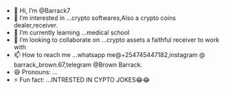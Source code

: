- 👋 Hi, I’m @Barrack7 
- 👀 I’m interested in ...crypto softwares,Also a crypto coins dealer,receiver.
- 🌱 I’m currently learning ...medical school
- 💞️ I’m looking to collaborate on ...crypto assets a faithful receiver to work with 
- 📫 How to reach me ...whatsapp me@+254745447182,instagram @ barrack_brown.67,telegram @Brown Barrack.
- 😄 Pronouns: ...
- ⚡ Fun fact: ...INTRESTED IN CYPTO JOKES😂😂

<!---
Barrack7/Barrack7 is a ✨ special ✨ repository because its `README.md` (this file) appears on your GitHub profile.
You can click the Preview link to take a look at your changes.
--->

